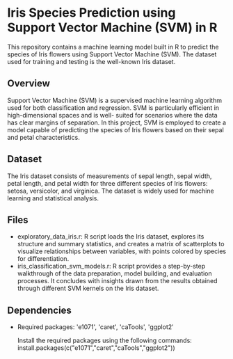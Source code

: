 # Iris Species Prediction using Support Vector Machine (SVM) in R

This repository contains a machine learning model built in R to predict the species of Iris flowers using Support Vector Machine (SVM). The dataset used for training and testing is the well-known Iris dataset.

## Overview

Support Vector Machine (SVM) is a supervised machine learning algorithm used for both classification and regression. SVM is particularly efficient in high-dimensional spaces and is well- suited for scenarios where
the data has clear margins of separation. In this project, SVM is employed to create a model capable of predicting the species of Iris flowers based on their sepal and petal characteristics.

## Dataset

The Iris dataset consists of measurements of sepal length, sepal width, petal length, and petal width for three different species of Iris flowers: setosa, versicolor, and virginica. The dataset is widely used for 
machine learning and statistical analysis.

## Files

- exploratory_data_iris.r: R script loads the Iris dataset, explores its structure and summary statistics, and creates a matrix of scatterplots to visualize relationships between variables, with points colored by 
                          species for differentiation.
- iris_classification_svm_models.r: R script provides a step-by-step walkthrough of the data preparation, model building, and evaluation processes. It concludes with insights drawn from the results obtained through 
                          different SVM kernels on the Iris dataset.

## Dependencies

- Required packages: 'e1071', 'caret', 'caTools', 'ggplot2'
  
  Install the required packages using the following commands: install.packages(c("e1071","caret","caTools","ggplot2"))
  
  


